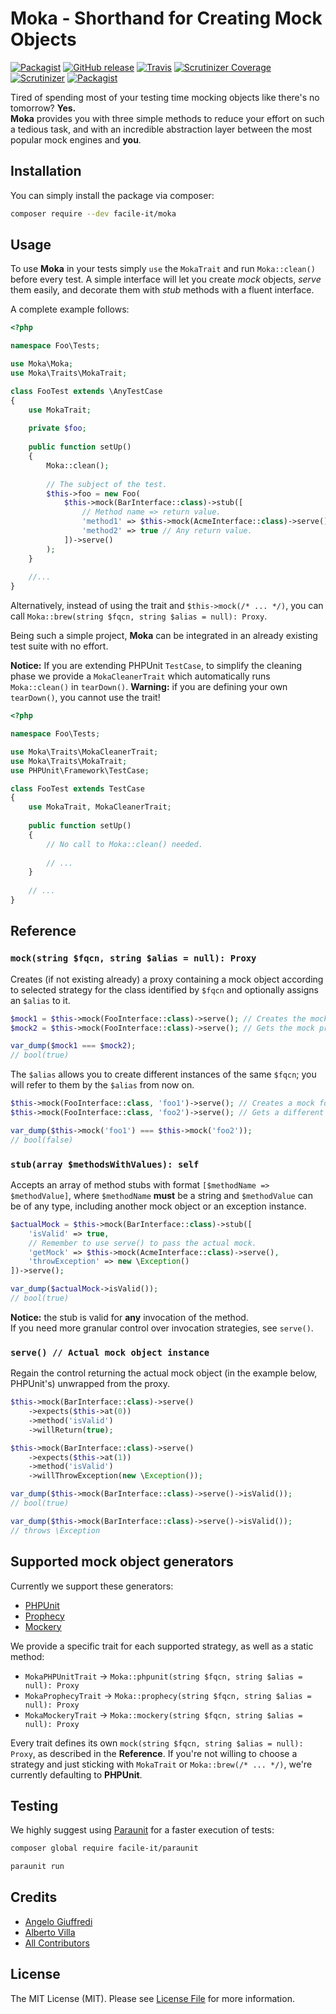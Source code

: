 # Moka - Shorthand for Creating Mock Objects

[![Packagist](https://img.shields.io/packagist/l/facile-it/moka.svg)](/LICENSE)
[![GitHub release](https://img.shields.io/github/release/facile-it/moka.svg)](https://packagist.org/packages/facile-it/moka)
[![Travis](https://img.shields.io/travis/facile-it/moka/master.svg)](https://travis-ci.org/facile-it/moka/branches)
[![Scrutinizer Coverage](https://img.shields.io/scrutinizer/coverage/g/facile-it/moka.svg)](https://scrutinizer-ci.com/g/facile-it/moka/?branch=master)
[![Scrutinizer](https://img.shields.io/scrutinizer/g/facile-it/moka.svg)](https://scrutinizer-ci.com/g/facile-it/moka/?branch=master)
[![Packagist](https://img.shields.io/packagist/dt/facile-it/moka.svg)](https://packagist.org/packages/facile-it/moka)

Tired of spending most of your testing time mocking objects like there's no tomorrow? **Yes.**  
**Moka** provides you with three simple methods to reduce your effort on such a tedious task, and with an incredible abstraction layer between the most popular mock engines and **you**.

## Installation

You can simply install the package via composer:

```bash
composer require --dev facile-it/moka
```

## Usage

To use **Moka** in your tests simply `use` the `MokaTrait` and run `Moka::clean()` before every test. A simple interface will let you create *mock* objects, *serve* them easily, and decorate them with *stub* methods with a fluent interface.

A complete example follows:

```php
<?php

namespace Foo\Tests;

use Moka\Moka;
use Moka\Traits\MokaTrait;

class FooTest extends \AnyTestCase
{
    use MokaTrait;
    
    private $foo;
    
    public function setUp()
    {
        Moka::clean();
        
        // The subject of the test.
        $this->foo = new Foo(
            $this->mock(BarInterface::class)->stub([
                // Method name => return value.
                'method1' => $this->mock(AcmeInterface::class)->serve(),
                'method2' => true // Any return value.
            ])->serve()
        );
    }
    
    //...
}
```

Alternatively, instead of using the trait and `$this->mock(/* ... */)`, you can call `Moka::brew(string $fqcn, string $alias = null): Proxy`.

Being such a simple project, **Moka** can be integrated in an already existing test suite with no effort.

**Notice:** If you are extending PHPUnit `TestCase`, to simplify the cleaning phase we provide a `MokaCleanerTrait` which automatically runs `Moka::clean()` in `tearDown()`.
**Warning:** if you are defining your own `tearDown()`, you cannot use the trait!

```php
<?php

namespace Foo\Tests;

use Moka\Traits\MokaCleanerTrait;
use Moka\Traits\MokaTrait;
use PHPUnit\Framework\TestCase;

class FooTest extends TestCase
{
    use MokaTrait, MokaCleanerTrait;
    
    public function setUp()
    {
        // No call to Moka::clean() needed.
        
        // ...
    }
    
    // ...
}
```

## Reference

### `mock(string $fqcn, string $alias = null): Proxy`

Creates (if not existing already) a proxy containing a mock object according to selected strategy for the class identified by `$fqcn` and optionally assigns an `$alias` to it.

```php
$mock1 = $this->mock(FooInterface::class)->serve(); // Creates the mock for FooInterface.
$mock2 = $this->mock(FooInterface::class)->serve(); // Gets the mock previously created.

var_dump($mock1 === $mock2);
// bool(true)
```

The `$alias` allows you to create different instances of the same `$fqcn`; you will refer to them by the `$alias` from now on.

```php
$this->mock(FooInterface::class, 'foo1')->serve(); // Creates a mock for FooInterface.
$this->mock(FooInterface::class, 'foo2')->serve(); // Gets a different mock.

var_dump($this->mock('foo1') === $this->mock('foo2'));
// bool(false)
```

### `stub(array $methodsWithValues): self`

Accepts an array of method stubs with format `[$methodName => $methodValue]`, where `$methodName` **must** be a string and `$methodValue` can be of any type, including another mock object or an exception instance.

```php
$actualMock = $this->mock(BarInterface::class)->stub([
    'isValid' => true,
    // Remember to use serve() to pass the actual mock.
    'getMock' => $this->mock(AcmeInterface::class)->serve(),
    'throwException' => new \Exception()
])->serve();

var_dump($actualMock->isValid());
// bool(true)
```

**Notice:** the stub is valid for **any** invocation of the method.  
If you need more granular control over invocation strategies, see `serve()`.

### `serve() // Actual mock object instance`

Regain the control returning the actual mock object (in the example below, PHPUnit's) unwrapped from the proxy.

```php
$this->mock(BarInterface::class)->serve()
    ->expects($this->at(0))
    ->method('isValid')
    ->willReturn(true);

$this->mock(BarInterface::class)->serve()
    ->expects($this->at(1))
    ->method('isValid')
    ->willThrowException(new \Exception());

var_dump($this->mock(BarInterface::class)->serve()->isValid());
// bool(true)

var_dump($this->mock(BarInterface::class)->serve()->isValid());
// throws \Exception
```

## Supported mock object generators

Currently we support these generators:

- [PHPUnit](https://phpunit.de/manual/current/en/test-doubles.html)
- [Prophecy](https://github.com/phpspec/prophecy)
- [Mockery](http://docs.mockery.io/en/latest/)

We provide a specific trait for each supported strategy, as well as a static method:

- `MokaPHPUnitTrait` -> `Moka::phpunit(string $fqcn, string $alias = null): Proxy`
- `MokaProphecyTrait` -> `Moka::prophecy(string $fqcn, string $alias = null): Proxy`
- `MokaMockeryTrait` -> `Moka::mockery(string $fqcn, string $alias = null): Proxy`

Every trait defines its own `mock(string $fqcn, string $alias = null): Proxy`, as described in the **Reference**. If you're not willing to choose a strategy and just sticking with `MokaTrait` or `Moka::brew(/* ... */)`, we're currently defaulting to **PHPUnit**.
<!---
## Changelog

Please see [CHANGELOG](/CHANGELOG.md) for more information what has changed recently.
-->
## Testing

We highly suggest using [Paraunit](https://github.com/facile-it/paraunit) for a faster execution of tests:

```bash
composer global require facile-it/paraunit

paraunit run
```
<!---
## Contributing

Please see [CONTRIBUTING](/CONTRIBUTING.md) for details.
-->
## Credits

- [Angelo Giuffredi](https://github.com/giuffre)
- [Alberto Villa](https://github.com/xzhavilla)
- [All Contributors](../../contributors)

## License

The MIT License (MIT). Please see [License File](/LICENSE) for more information.
